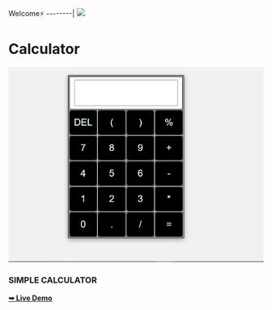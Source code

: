 Welcome⚡
--------|
![](https://media.tenor.com/iVCiM9W7cvYAAAAd/welcome.gif)
# Calculator
<p align="center"><img src="https://github.com/U7P4L-IN/calculator/blob/main/220402345-49be58ae-89cb-4640-ac72-65e73a5b1b5c.png">

### SIMPLE CALCULATOR

<a href="https://u7p4l-in.github.io/calculator/"><strong>➥ Live Demo</strong></a>
